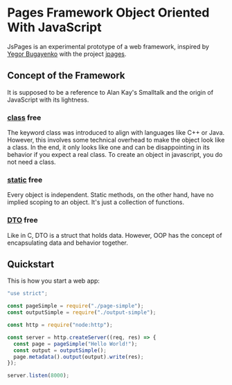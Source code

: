 # Pages Framework Object Oriented With JavaScript

JsPages is an experimental prototype of a web framework, inspired by [Yegor Bugayenko](https://www.yegor256.com/) with the project [jpages](https://github.com/yegor256/jpages).

## Concept of the Framework

It is supposed to be a reference to Alan Kay's Smalltalk and the origin of JavaScript with its lightness.

### [class](<https://en.wikipedia.org/wiki/Class_(computer_programming)>) free

The keyword class was introduced to align with languages ​​like C++ or Java.
However, this involves some technical overhead to make the object look like a class.
In the end, it only looks like one and can be disappointing in its behavior if you expect a real class.
To create an object in javascript, you do not need a class.

### [static](<https://en.wikipedia.org/wiki/Static_(keyword)>) free

Every object is independent.
Static methods, on the other hand, have no implied scoping to an object.
It's just a collection of functions.

### [DTO](https://en.wikipedia.org/wiki/Data_transfer_object) free

Like in C, DTO is a struct that holds data.
However, OOP has the concept of encapsulating data and behavior together.

## Quickstart

This is how you start a web app:

```javascript
"use strict";

const pageSimple = require("./page-simple");
const outputSimple = require("./output-simple");

const http = require("node:http");

const server = http.createServer((req, res) => {
  const page = pageSimple("Hello World!");
  const output = outputSimple();
  page.metadata().output(output).write(res);
});

server.listen(8000);
```
